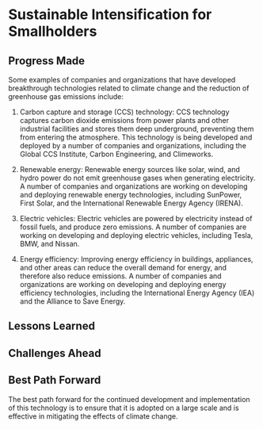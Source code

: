 # Sustainable Intensification for Smallholders

## Progress Made



Some examples of companies and organizations that have developed breakthrough technologies related to climate change and the reduction of greenhouse gas emissions include:

1. Carbon capture and storage (CCS) technology: CCS technology captures carbon dioxide emissions from power plants and other industrial facilities and stores them deep underground, preventing them from entering the atmosphere. This technology is being developed and deployed by a number of companies and organizations, including the Global CCS Institute, Carbon Engineering, and Climeworks.

2. Renewable energy: Renewable energy sources like solar, wind, and hydro power do not emit greenhouse gases when generating electricity. A number of companies and organizations are working on developing and deploying renewable energy technologies, including SunPower, First Solar, and the International Renewable Energy Agency (IRENA).

3. Electric vehicles: Electric vehicles are powered by electricity instead of fossil fuels, and produce zero emissions. A number of companies are working on developing and deploying electric vehicles, including Tesla, BMW, and Nissan.

4. Energy efficiency: Improving energy efficiency in buildings, appliances, and other areas can reduce the overall demand for energy, and therefore also reduce emissions. A number of companies and organizations are working on developing and deploying energy efficiency technologies, including the International Energy Agency (IEA) and the Alliance to Save Energy.

## Lessons Learned



## Challenges Ahead



## Best Path Forward



The best path forward for the continued development and implementation of this technology is to ensure that it is adopted on a large scale and is effective in mitigating the effects of climate change.

